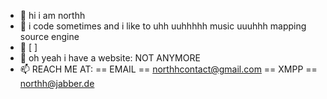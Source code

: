 - 👋 hi i am northh
- 👀 i code sometimes and i like to uhh uuhhhhh music uuuhhh mapping source engine
- 🌱 [                 ]
- 💞️ oh yeah i have a website: NOT ANYMORE
- 📫 REACH ME AT:
== EMAIL ==
northhcontact@gmail.com
== XMPP ==
northh@jabber.de
